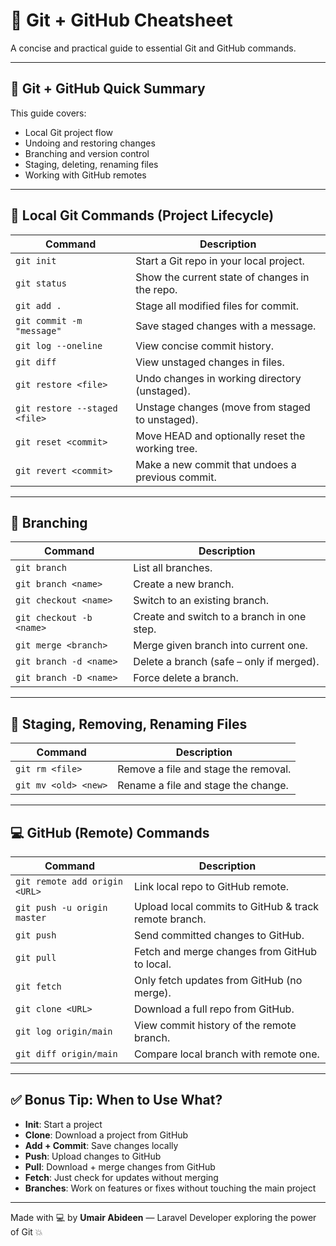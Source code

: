 # 🧾 Git + GitHub Cheatsheet

A concise and practical guide to essential Git and GitHub commands.

---

## 🚀 Git + GitHub Quick Summary

This guide covers:

- Local Git project flow
- Undoing and restoring changes
- Branching and version control
- Staging, deleting, renaming files
- Working with GitHub remotes

---

## 📁 Local Git Commands (Project Lifecycle)

| Command                            | Description                                      |
|-----------------------------------|--------------------------------------------------|
| `git init`                        | Start a Git repo in your local project.          |
| `git status`                      | Show the current state of changes in the repo.   |
| `git add .`                       | Stage all modified files for commit.             |
| `git commit -m "message"`         | Save staged changes with a message.              |
| `git log --oneline`               | View concise commit history.                     |
| `git diff`                        | View unstaged changes in files.                  |
| `git restore <file>`             | Undo changes in working directory (unstaged).    |
| `git restore --staged <file>`    | Unstage changes (move from staged to unstaged).  |
| `git reset <commit>`              | Move HEAD and optionally reset the working tree. |
| `git revert <commit>`             | Make a new commit that undoes a previous commit. |

---

## 🌳 Branching

| Command                               | Description                                       |
|--------------------------------------|---------------------------------------------------|
| `git branch`                         | List all branches.                                |
| `git branch <name>`                 | Create a new branch.                              |
| `git checkout <name>`              | Switch to an existing branch.                     |
| `git checkout -b <name>`           | Create and switch to a branch in one step.        |
| `git merge <branch>`               | Merge given branch into current one.              |
| `git branch -d <name>`             | Delete a branch (safe – only if merged).          |
| `git branch -D <name>`             | Force delete a branch.                            |

---

## 🧹 Staging, Removing, Renaming Files

| Command                     | Description                                 |
|----------------------------|---------------------------------------------|
| `git rm <file>`           | Remove a file and stage the removal.         |
| `git mv <old> <new>`      | Rename a file and stage the change.          |

---

## 💻 GitHub (Remote) Commands

| Command                                           | Description                                               |
|--------------------------------------------------|-----------------------------------------------------------|
| `git remote add origin <URL>`                   | Link local repo to GitHub remote.                         |
| `git push -u origin master`                     | Upload local commits to GitHub & track remote branch.     |
| `git push`                                       | Send committed changes to GitHub.                         |
| `git pull`                                       | Fetch and merge changes from GitHub to local.             |
| `git fetch`                                      | Only fetch updates from GitHub (no merge).                |
| `git clone <URL>`                               | Download a full repo from GitHub.                         |
| `git log origin/main`                           | View commit history of the remote branch.                 |
| `git diff origin/main`                          | Compare local branch with remote one.                     |

---

## ✅ Bonus Tip: When to Use What?

- **Init**: Start a project
- **Clone**: Download a project from GitHub
- **Add + Commit**: Save changes locally
- **Push**: Upload changes to GitHub
- **Pull**: Download + merge changes from GitHub
- **Fetch**: Just check for updates without merging
- **Branches**: Work on features or fixes without touching the main project

---

Made with 💻 by **Umair Abideen** — Laravel Developer exploring the power of Git 💥
